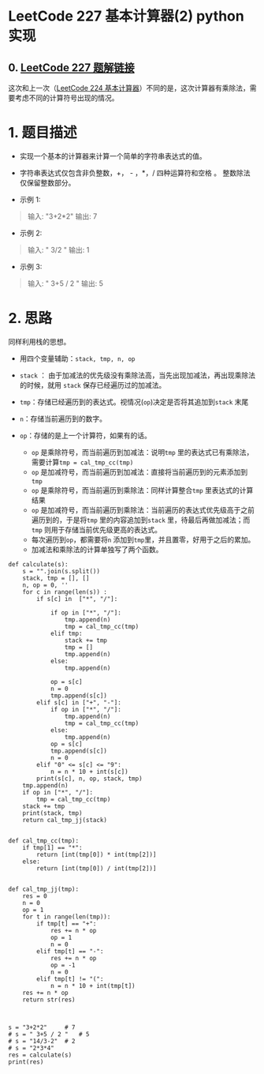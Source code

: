 # LeetCode 227 基本计算器(2) python实现
## 0. [LeetCode 227 题解链接](https://leetcode-cn.com/problems/basic-calculator-ii/solution/yong-zhan-de-pythonshi-xian-by-datoo/)

这次和上一次（[LeetCode 224 基本计算器](https://blog.csdn.net/weixin_37767152/article/details/103283883)）不同的是，这次计算器有乘除法，需要考虑不同的计算符号出现的情况。

# 1. 题目描述

- 实现一个基本的计算器来计算一个简单的字符串表达式的值。

- 字符串表达式仅包含非负整数，+， - ，*，/ 四种运算符和空格  。 整数除法仅保留整数部分。

- 示例 1:

> 输入: "3+2*2"
> 输出: 7

- 示例 2:

> 输入: " 3/2 "
> 输出: 1

- 示例 3:

> 输入: " 3+5 / 2 "
> 输出: 5

# 2. 思路

同样利用栈的思想。

- 用四个变量辅助：`stack, tmp, n, op`

-  `stack` ： 由于加减法的优先级没有乘除法高，当先出现加减法，再出现乘除法的时候，就用 `stack` 保存已经遍历过的加减法。

- `tmp`：存储已经遍历到的表达式。视情况(`op`)决定是否将其追加到`stack` 末尾

- `n`：存储当前遍历到的数字。

- `op`：存储的是上一个计算符，如果有的话。

  - `op` 是乘除符号，而当前遍历到加减法：说明`tmp` 里的表达式已有乘除法，需要计算`tmp = cal_tmp_cc(tmp)` 
  - `op` 是加减符号，而当前遍历到加减法：直接将当前遍历到的元素添加到`tmp` 
  - `op` 是乘除符号，而当前遍历到乘除法：同样计算整合`tmp` 里表达式的计算结果
  - `op` 是加减符号，而当前遍历到乘除法：当前遍历的表达式优先级高于之前遍历到的，于是将`tmp` 里的内容追加到`stack` 里，待最后再做加减法；而`tmp` 则用于存储当前优先级更高的表达式。
  - 每次遍历到`op`，都需要将`n` 添加到`tmp`里，并且置零，好用于之后的累加。
  - 加减法和乘除法的计算单独写了两个函数。

  

```
def calculate(s):
	s = "".join(s.split())
	stack, tmp = [], []
	n, op = 0, ''
	for c in range(len(s)) :
		if s[c] in  ["*", "/"]:

			if op in ["*", "/"]:
				tmp.append(n)
				tmp = cal_tmp_cc(tmp)
			elif tmp:
				stack += tmp
				tmp = []
				tmp.append(n)
			else: 
				tmp.append(n)

			op = s[c]
			n = 0
			tmp.append(s[c])
		elif s[c] in ["+", "-"]:
			if op in ["*", "/"]:
				tmp.append(n)
				tmp = cal_tmp_cc(tmp)
			else:
				tmp.append(n)
			op = s[c]
			tmp.append(s[c])
			n = 0
		elif "0" <= s[c] <= "9":
			n = n * 10 + int(s[c])
		print(s[c], n, op, stack, tmp)
	tmp.append(n)
	if op in ["*", "/"]:
		tmp = cal_tmp_cc(tmp)
	stack += tmp
	print(stack, tmp)
	return cal_tmp_jj(stack)


def cal_tmp_cc(tmp):
	if tmp[1] == "*":
		return [int(tmp[0]) * int(tmp[2])]
	else:
		return [int(tmp[0]) / int(tmp[2])]


def cal_tmp_jj(tmp):
	res = 0
	n = 0
	op = 1
	for t in range(len(tmp)):
		if tmp[t] == "+":
			res += n * op
			op = 1
			n = 0 
		elif tmp[t] == "-":
			res += n * op
			op = -1
			n = 0
		elif tmp[t] != "(":
			n = n * 10 + int(tmp[t])
	res += n * op
	return str(res)



s = "3+2*2" 	# 7
# s = " 3+5 / 2 " 	# 5
# s = "14/3-2"	# 2
# s = "2*3*4"
res = calculate(s)
print(res)
```

